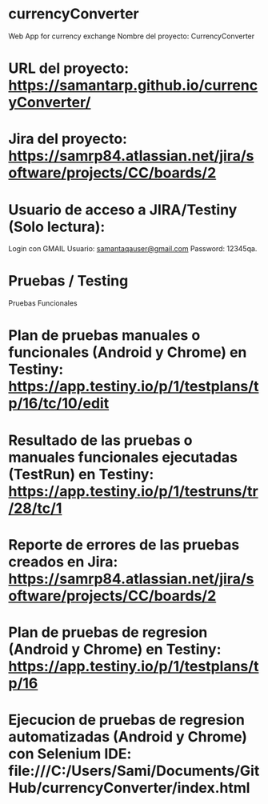 # currencyConverter
Web App for currency exchange
Nombre del proyecto: CurrencyConverter
# URL del proyecto: https://samantarp.github.io/currencyConverter/
# Jira del proyecto: https://samrp84.atlassian.net/jira/software/projects/CC/boards/2
# Usuario de acceso a JIRA/Testiny (Solo lectura):
Login con GMAIL
Usuario: samantaqauser@gmail.com
Password: 12345qa.
# Pruebas / Testing
Pruebas Funcionales
# Plan de pruebas manuales o funcionales (Android y Chrome) en Testiny: https://app.testiny.io/p/1/testplans/tp/16/tc/10/edit
# Resultado de las pruebas o manuales funcionales ejecutadas (TestRun) en Testiny: https://app.testiny.io/p/1/testruns/tr/28/tc/1
# Reporte de errores de las pruebas creados en Jira: https://samrp84.atlassian.net/jira/software/projects/CC/boards/2
# Plan de pruebas de regresion (Android y Chrome) en Testiny: https://app.testiny.io/p/1/testplans/tp/16
# Ejecucion de pruebas de regresion automatizadas (Android y Chrome) con Selenium IDE: file:///C:/Users/Sami/Documents/GitHub/currencyConverter/index.html
